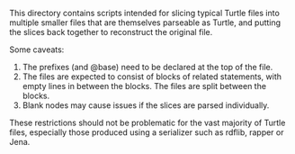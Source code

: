 This directory contains scripts intended for slicing typical Turtle files
into multiple smaller files that are themselves parseable as Turtle, and
putting the slices back together to reconstruct the original file.

Some caveats:

1. The prefixes (and @base) need to be declared at the top of the file.
2. The files are expected to consist of blocks of related statements, with
empty lines in between the blocks. The files are split between the blocks.
3. Blank nodes may cause issues if the slices are parsed individually.

These restrictions should not be problematic for the vast majority of Turtle
files, especially those produced using a serializer such as rdflib, rapper
or Jena.
